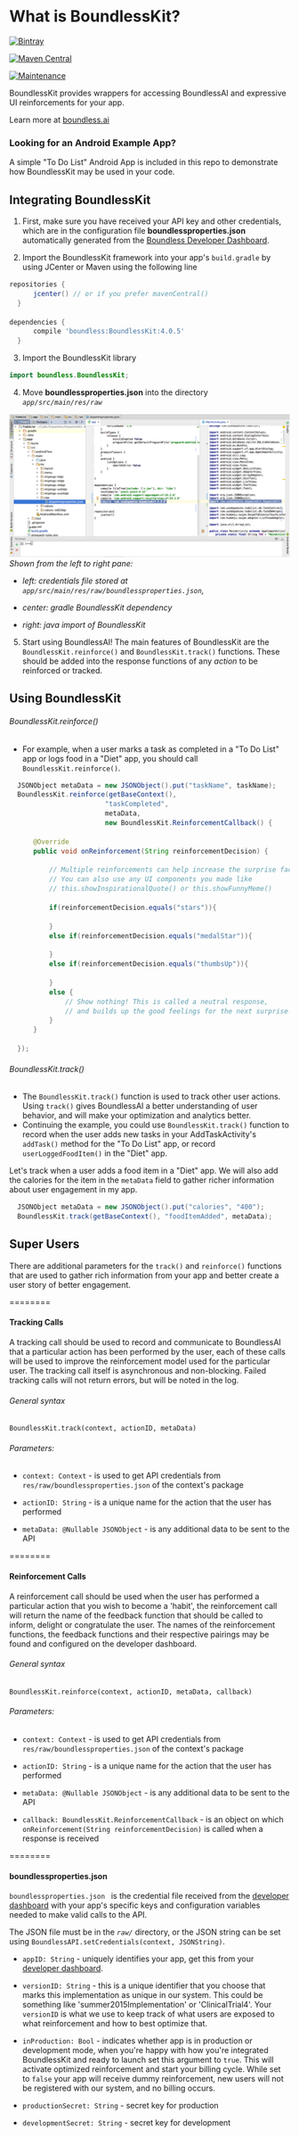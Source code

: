 # What is BoundlessKit?

[![Bintray](https://img.shields.io/bintray/v/cuddergambino/maven/BoundlessKit.svg?maxAge=2592000?style=plastic)](https://bintray.com/cuddergambino/maven/BoundlessKit)

[![Maven Central](https://img.shields.io/maven-central/v/boundless/BoundlessKit.svg?maxAge=2592000)](https://bintray.com/cuddergambino/maven/BoundlessKit)

[![Maintenance](https://img.shields.io/maintenance/yes/2017.svg?maxAge=2592000)](mailto:oss@boundless.ai)


BoundlessKit provides wrappers for accessing BoundlessAI and expressive UI reinforcements for your app.

Learn more at [boundless.ai](https://boundless.ai)

### Looking for an Android Example App?

A simple "To Do List" Android App is included in this repo to demonstrate how BoundlessKit may be used in your code.

## Integrating BoundlessKit

  1. First, make sure you have received your API key and other credentials, which are in the configuration file __boundlessproperties.json__ automatically generated from the [Boundless Developer Dashboard](http://dashboard.boundless.ai).

  2. Import the BoundlessKit framework into your app's `build.gradle` by using JCenter or Maven using the following line

  ```groovy
  repositories {
        jcenter() // or if you prefer mavenCentral()
    }
    
  dependencies {
        compile 'boundless:BoundlessKit:4.0.5'
  	}
  ```

  3. Import the BoundlessKit library

  ```java
  import boundless.BoundlessKit;
  ```

  4. Move __boundlessproperties.json__ into the directory _`app/src/main/res/raw`_

  ![Workspace snapshot](readme/ExampleApp_with_BouldessKit_and_boundlessproperties.png)
  *Shown from the left to right pane:*
    
  - *left: credentials file stored at `app/src/main/res/raw/boundlessproperties.json`,*

  - *center: gradle BoundlessKit dependency*

  - *right: java import of BoundlessKit*
  
  5. Start using BoundlessAI! The main features of BoundlessKit are the `BoundlessKit.reinforce()` and `BoundlessKit.track()` functions. These should be added into the response functions of any _action_ to be reinforced or tracked.

## Using BoundlessKit

###### BoundlessKit.reinforce()

  -  For example, when a user marks a task as completed in a "To Do List" app or logs food in a "Diet" app, you should call `BoundlessKit.reinforce()`.

  ```java
	JSONObject metaData = new JSONObject().put("taskName", taskName);
    BoundlessKit.reinforce(getBaseContext(), 
                          "taskCompleted", 
                          metaData,
                          new BoundlessKit.ReinforcementCallback() {

        @Override
        public void onReinforcement(String reinforcementDecision) {
                                        
            // Multiple reinforcements can help increase the surprise factor!
            // You can also use any UI components you made like
            // this.showInspirationalQuote() or this.showFunnyMeme()

            if(reinforcementDecision.equals("stars")){
                
            }
            else if(reinforcementDecision.equals("medalStar")){
                
            }
            else if(reinforcementDecision.equals("thumbsUp")){

            }
            else {
                // Show nothing! This is called a neutral response,
                // and builds up the good feelings for the next surprise!
            }
        }

    });

  ```  

###### BoundlessKit.track()

  - The `BoundlessKit.track()` function is used to track other user actions. Using `track()` gives BoundlessAI a better understanding of user behavior, and will make your optimization and analytics better.
  - Continuing the example, you could use `BoundlessKit.track()` function to record when the user adds new tasks in your AddTaskActivity's `addTask()` method for the  "To Do List" app, or  record `userLoggedFoodItem()` in the "Diet" app.


  Let's track when a user adds a food item in a "Diet" app. We will also add the calories for the item in the `metaData` field to gather richer information about user engagement in my app.

  ```java
    JSONObject metaData = new JSONObject().put("calories", "400");
    BoundlessKit.track(getBaseContext(), "foodItemAdded", metaData);
   ```



## Super Users

There are additional parameters for the `track()` and `reinforce()` functions that are used to gather rich information from your app and better create a user story of better engagement.

========

#### Tracking Calls

A tracking call should be used to record and communicate to BoundlessAI that a particular action has been performed by the user, each of these calls will be used to improve the reinforcement model used for the particular user. The tracking call itself is asynchronous and non-blocking. Failed tracking calls will not return errors, but will be noted in the log.

###### General syntax

```
BoundlessKit.track(context, actionID, metaData)
```

###### Parameters:

 - `context: Context` - is used to get API credentials from `res/raw/boundlessproperties.json` of the context's package

 - `actionID: String` - is a unique name for the action that the user has performed

 - `metaData: @Nullable JSONObject` - is any additional data to be sent to the API

========

#### Reinforcement Calls

A reinforcement call should be used when the user has performed a particular action that you wish to become a 'habit', the reinforcement call will return the name of the feedback function that should be called to inform, delight or congratulate the user. The names of the reinforcement functions, the feedback functions and their respective pairings may be found and configured on the developer dashboard.

###### General syntax

```
BoundlessKit.reinforce(context, actionID, metaData, callback)
```

###### Parameters:

 - `context: Context` - is used to get API credentials from `res/raw/boundlessproperties.json` of the context's package

 - `actionID: String` - is a unique name for the action that the user has performed

 - `metaData: @Nullable JSONObject` - is any additional data to be sent to the API

 - `callback: BoundlessKit.ReinforcementCallback` - is an object on which `onReinforcement(String reinforcementDecision)` is called when a response is received

========

#### boundlessproperties.json

`boundlessproperties.json ` is the credential file received from the [developer dashboard](https://dashboard.boundless.ai) with your app's specific keys and configuration variables needed to make valid calls to the API.

The JSON file must be in the _`raw/`_ directory, or the JSON string can be set using `BoundlessAPI.setCredentials(context, JSONString)`.

 - `appID: String` - uniquely identifies your app, get this from your [developer dashboard](https://dashboard.boundless.ai).

 - `versionID: String` -  this is a unique identifier that you choose that marks this implementation as unique in our system. This could be something like 'summer2015Implementation' or 'ClinicalTrial4'. Your `versionID` is what we use to keep track of what users are exposed to what reinforcement and how to best optimize that.

 - `inProduction: Bool` - indicates whether app is in production or development mode, when you're happy with how you're integrated BoundlessKit and ready to launch set this argument to `true`. This will activate optimized reinforcement and start your billing cycle. While set to `false` your app will receive dummy reinforcement, new users will not be registered with our system, and no billing occurs.

 - `productionSecret: String` - secret key for production

 - `developmentSecret: String` - secret key for development
